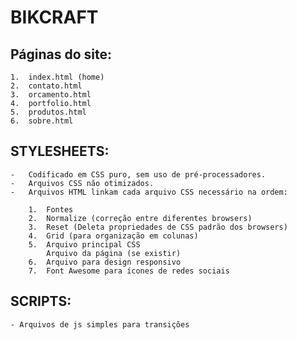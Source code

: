 # BIKCRAFT  

## Páginas do site:
    
    1.  index.html (home)
    2.  contato.html   
    3.  orcamento.html  
    4.  portfolio.html
    5.  produtos.html
    6.  sobre.html
    
## STYLESHEETS:

    -   Codificado em CSS puro, sem uso de pré-processadores.
    -   Arquivos CSS não otimizados.
    -   Arquivos HTML linkam cada arquivo CSS necessário na ordem:
    
        1.  Fontes
        2.  Normalize (correção entre diferentes browsers)         
        3.  Reset (Deleta propriedades de CSS padrão dos browsers)
		4.  Grid (para organização em colunas)
		5.  Arquivo principal CSS  
            Arquivo da página (se existir)
		6.  Arquivo para design responsivo
		7.  Font Awesome para ícones de redes sociais
		
## SCRIPTS:

    - Arquivos de js simples para transições
    

    
